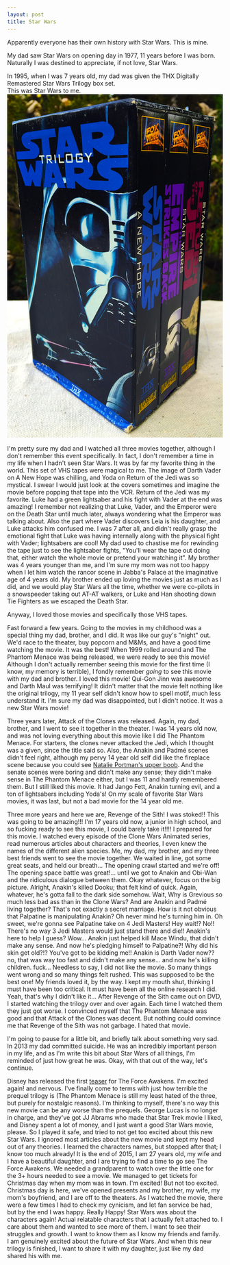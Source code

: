 ```yaml
---
layout: post
title: Star Wars
---
```


Apparently everyone has their own history with Star Wars.  This is mine.

My dad saw Star Wars on opening day in 1977, 11 years before I was born.
Naturally I was destined to appreciate, if not love, Star Wars.

In 1995, when I was 7 years old, my dad was given the THX Digitally Remastered Star Wars Trilogy box set.
<br>This was Star Wars to me.
![Star Wars!](/images/star-wars-box-set.jpg)

I'm pretty sure my dad and I watched all three movies together, although I don't remember this
event specifically.  In fact, I don't remember a time in my life when I hadn't seen Star Wars.
It was by far my favorite thing in the world.  This set of VHS tapes were magical to me.
The image of Darth Vader on A New Hope was chilling, and Yoda on Return of the Jedi was so
mystical.  I swear I would just look at the covers sometimes and imagine the movie before
popping that tape into the VCR.  Return of the Jedi was my favorite.
Luke had a green lightsaber and his fight with Vader at the end was amazing!
I remember not realizing that Luke, Vader, and the Emperor were on the Death Star until much later,
always wondering what the Emperor was talking about.  Also the part where Vader discovers Leia
is his daughter, and Luke attacks him confused me.  I was 7 after all, and didn't really grasp
the emotional fight that Luke was having internally along with the physical fight with Vader; lightsabers are cool!
My dad used to chastise me for rewinding the tape just to see the lightsaber fights,
"You'll wear the tape out doing that, either watch the whole movie or pretend your watching
it".  My brother was 4 years younger than me, and I'm sure my mom was not too happy when I let him
watch the rancor scene in Jabba's Palace at the imaginative age of 4 years old.
My brother ended up loving the movies just as much as I did, and we would play Star Wars all
the time, whether we were co-pilots in a snowspeeder taking out AT-AT walkers, or Luke and Han
shooting down Tie Fighters as we escaped the Death Star.

Anyway, I loved those movies and specifically those VHS tapes.

Fast forward a few years.  Going to the movies in my childhood was a special thing my dad, brother, and I did.
It was like our guy's "night" out.  We'd race to the theater, buy popcorn and M&Ms, and have a
good time watching the movie.  It was the best!
When 1999 rolled around and The Phantom Menace was being released, we were ready to see this
movie!  Although I don't actually remember seeing this movie for the first time (I know, my memory is terrible),
I fondly remember _going_ to see this movie with my dad and brother.  I loved this movie!
Qui-Gon Jinn was awesome and Darth Maul was terrifying!  It didn't matter that the movie felt
nothing like the original trilogy, my 11 year self didn't know how to spell motif, much less understand it.
I'm sure my dad was disappointed, but I didn't notice.  It was a new Star Wars movie!

Three years later, Attack of the Clones was released.  Again, my dad, brother, and I went to
see it together in the theater.  I was 14 years old now, and was not loving everything about
this movie like I did The Phantom Menace.  For starters, the clones never attacked the Jedi,
which I thought was a given, since the title said so.  Also, the Anakin and Padmé scenes didn't feel
right, although my pervy 14 year old self did like the fireplace scene because you could see
[Natalie Portman's upper boob](/images/star-wars-natalie-portman.gif).
And the senate scenes were boring and didn't make any sense; they didn't make sense in The
Phantom Menace either, but I was 11 and hardly remembered them.  But I still liked this movie.
It had Jango Fett, Anakin turning evil, and a ton of lightsabers including Yoda's!  On my scale
of favorite Star Wars movies, it was last, but not a bad movie for the 14 year old me.

Three more years and here we are, Revenge of the Sith!  I was stoked!! This was going to be amazing!!!
I'm 17 years old now, a junior in high school, and so fucking ready to see this movie, I could
barely take it!!!! I prepared for this movie.  I watched every episode of the Clone Wars Animated series,
read numerous articles about characters and theories, I even knew the names of the different alien species.
Me, my dad, my brother, and my three best friends went to see the movie together.  We waited in line,
got some great seats, and held our breath...
The opening crawl started and we're off!  The opening space battle was great!... until
we got to Anakin and Obi-Wan and the ridiculous dialogue between them.  Okay whatever, focus
on the big picture.  Alright, Anakin's killed Dooku; that felt kind of quick. Again,
whatever, he's gotta fall to the dark side somehow.  Wait, Why is Grevious so much less bad ass
than in the Clone Wars?  And are Anakin and Padmé living together? That's not exactly a secret
marriage.  How is it not obvious that Palpatine is manipulating Anakin?  Oh never mind he's
turning him in.  Oh sweet, we're gonna see Palpatine take on 4 Jedi Masters! Hey wait!? No!!
There's no way 3 Jedi Masters would just stand there and die!!  Anakin's here to help I guess?
Wow... Anakin just helped kill Mace Windu, that didn't make any sense.  And now he's pledging himself to Palpatine?!
Why did his skin get old?!?  You've got to be kidding me!! Anakin is Darth Vader now?? no, that was way too
fast and didn't make any sense... and now he's killing children. fuck...  Needless to say, I
did not like the movie.  So many things went wrong and so many things felt rushed.  This was supposed
to be the best one!  My friends loved it, by the way. I kept my mouth shut, thinking I must have been too
critical.  It must have been all the online research I did.  Yeah, that's why I didn't like it...
After Revenge of the Sith came out on DVD, I started watching the trilogy over and over again.
Each time I watched them they just got worse.  I convinced myself that The Phantom Menace was
good and that Attack of the Clones was decent.  But nothing could convince me that Revenge of
the Sith was not garbage.  I hated that movie.

I'm going to pause for a little bit, and briefly talk about
something very sad.  In 2013 my dad committed suicide.  He was an incredibly important person
in my life, and as I'm write this bit about Star Wars of all things, I'm reminded of just how
great he was.  Okay, with that out of the way, let's continue.

Disney has released the first [teaser](https://youtu.be/erLk59H86ww) for The Force Awakens.
I'm excited again! and nervous.  I've finally come to terms with just how terrible the prequel trilogy is (The Phantom Menace
is still my least hated of the three, but purely for nostalgic reasons).
I'm thinking to myself, there's no way this new movie can be any worse than the prequels.
George Lucas is no longer in charge, and they've got JJ Abrams who made that Star Trek movie I
liked, and Disney spent a lot of money, and I just want a good Star Wars movie, please.
So I played it safe, and tried to not get too excited about this new Star Wars.  I ignored most articles
about the new movie and kept my head out of any theories.  I learned the characters names, but
stopped after that; I know too much already!
It is the end of 2015, I am 27 years old, my wife and I have a beautiful daughter,
and I are trying to find a time to go see The Force Awakens.
We needed a grandparent to watch over the little one for the 3+ hours needed to see a movie.
We managed to get tickets for Christmas day when my mom was in town.
I'm excited!  But not too excited.
Christmas day is here, we've opened presents and my brother, my wife, my mom's boyfriend, and I are off to the
theaters.  As I watched the movie, there were a few times I had to check my cynicism, and let fan service be had,
but by the end I was happy. Really Happy! Star Wars was about the characters again!  Actual
relatable characters that I actually felt attached to.  I care about them and wanted to see
more of them.  I want to see their struggles and growth.  I want to know them as I know my friends and family.
I am genuinely excited about the future of Star Wars.
And when this new trilogy is finished, I want to share it with my daughter, just like my dad shared his with me.

